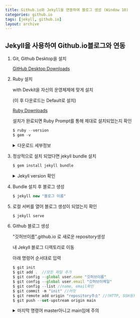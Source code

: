 ```yaml
---
title: Github.io와 Jekyll을 연동하여 블로그 생성 (Window 10)
categories: github.io
tags: [jekyll, github.io]
layout: archive
---
```


## Jekyll을 사용하여 Github.io블로그와 연동
1. Git, Github Desktop을 설치
    
    <a href="https://desktop.github.com/" class="btn btn--primary">GitHub Desktop Downloads</a>

2. Ruby 설치

    with Devkit을 자신의 운영체제에 맞게 설치

    (이 후 다운로드는 Default로 설치)

    <a href="https://rubyinstaller.org/downloads/" class="btn btn--primary">Ruby Downloads</a>

    설치가 완료되면 Ruby Prompt를 통해 제대로 설치되었는지 확인

    ```jsx
    $ ruby --version
    $ gem -v
    ```
    <details>
    <summary>다운로드 세부정보</summary>
        {% include figure image_path="/assets/images/ruby2.png" %}
        1,2,3을 순서대로 설치한다.
        {% include figure image_path="/assets/images/ruby3.png" %}
        설치가 잘 되었는지 확인
    </details>

3. 정상적으로 설치 되었다면 jekyll bundle 설치

    ```jsx
    $ gem install jekyll bundle
    ```
    <details>
    <summary>Jekyll version 확인</summary>
        {% include figure image_path="/assets/images/jekyll1.png" %}
    </details>

4. Bundle 설치 후 블로그 생성

    ```jsx
    $ jekyll new "블로그 이름"
    ```

5. 로컬 서버를 열어 블로그 생성이 되었는지 확인

    ```jsx
    $ jekyll serve
    ```

6. Github 블로그 생성

    "깃허브이름".github.io 로 새로운 repository생성

    내 Jekyll 블로그 디렉토리로 이동

    아래 명령어 순서대로 입력

    ```jsx
    $ git init
    $ git add .  //모든 파일 추가
    $ git config --global user.name "깃허브이름"
    $ git config --global user.email "깃허브이메일"
    $ git config --list //name, email확인
    $ git commit -m "init" //커밋
    $ git remote add origin "repository주소" //(HTTP, SSH등)
    $ git push --set-upstream origin main
    ```

    <details>
    <summary>마지막 명령어 master아니고 main임에 주의</summary>
        기존에는 master였지만, master/slave 등 단어의 부적절함 때문에 main으로 기본 branch가 변경됨
        <br>        
        ** master로 작성 시 새로운 master branch가 생성되므로 주의
    </details>
